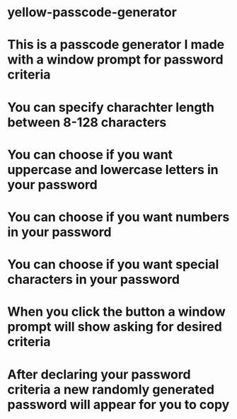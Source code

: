 # yellow-passcode-generator

# This is a passcode generator I made with a window prompt for password criteria

# You can specify charachter length between 8-128 characters

# You can choose if you want uppercase and lowercase letters in your password

# You can choose if you want numbers in your password

# You can choose if you want special characters in your password

# When you click the button a window prompt will show asking for desired criteria

# After declaring your password criteria a new randomly generated password will appear for you to copy